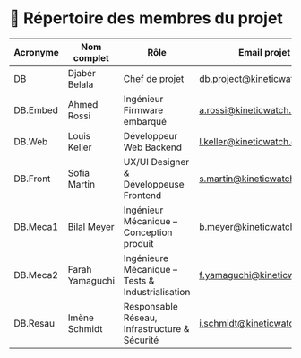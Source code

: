 # 📇 Répertoire des membres du projet

| Acronyme      | Nom complet         | Rôle                                                    | Email projet                         |
|---------------|---------------------|----------------------------------------------------------|--------------------------------------|
| DB            | Djabér Belala       | Chef de projet                                           | db.project@kineticwatch.org          |
| DB.Embed      | Ahmed Rossi         | Ingénieur Firmware embarqué                              | a.rossi@kineticwatch.org             |
| DB.Web        | Louis Keller        | Développeur Web Backend                                  | l.keller@kineticwatch.org            |
| DB.Front      | Sofia Martin        | UX/UI Designer & Développeuse Frontend                   | s.martin@kineticwatch.org            |
| DB.Meca1      | Bilal Meyer         | Ingénieur Mécanique – Conception produit                 | b.meyer@kineticwatch.org             |
| DB.Meca2      | Farah Yamaguchi     | Ingénieure Mécanique – Tests & Industrialisation         | f.yamaguchi@kineticwatch.org         |
| DB.Resau      | Imène Schmidt       | Responsable Réseau, Infrastructure & Sécurité            | i.schmidt@kineticwatch.org           |

